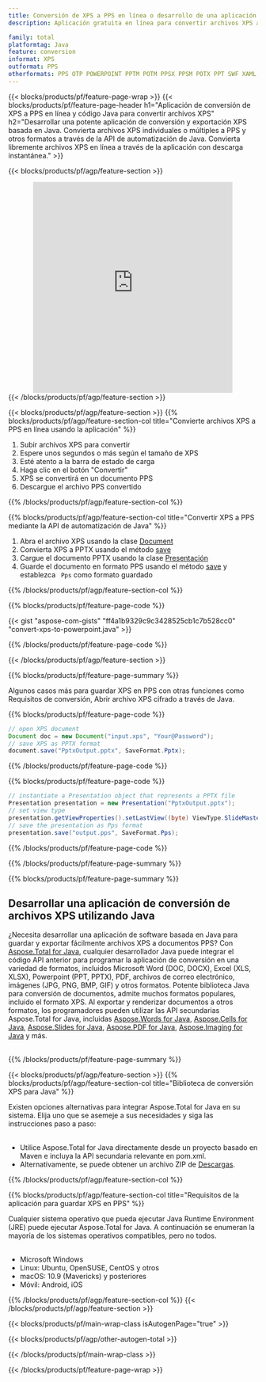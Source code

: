 ```yaml
---
title: Conversión de XPS a PPS en línea o desarrollo de una aplicación basada en Java para convertir archivos XPS
description: Aplicación gratuita en línea para convertir archivos XPS a PPS. Código de biblioteca de conversión Java para documentos XPS. 

family: total
platformtag: Java
feature: conversion
informat: XPS
outformat: PPS
otherformats: PPS OTP POWERPOINT PPTM POTM PPSX PPSM POTX PPT SWF XAML POT
---
```

{{< blocks/products/pf/feature-page-wrap >}}
{{< blocks/products/pf/feature-page-header h1="Aplicación de conversión de XPS a PPS en línea y código Java para convertir archivos XPS" h2="Desarrollar una potente aplicación de conversión y exportación XPS basada en Java. Convierta archivos XPS individuales o múltiples a PPS y otros formatos a través de la API de automatización de Java. Convierta libremente archivos XPS en línea a través de la aplicación con descarga instantánea." >}}


{{< blocks/products/pf/agp/feature-section >}}

<div class="container-fluid agp-content bg-white aboutfile box-1 vh100 section nopbtm">
<div class=container>
<div class=row>
<div class="demobox tc col-md-12 padding-0" align="center">

<iframe title="Aplicación gratuita de conversión de XPS a PPS en línea" style="border: none; height: 426px;" scrolling="no" src="https://widgets.aspose.cloud/total-conversion/?to=pps&from=xps" id="child-iframe" width="80%"></iframe>

</div></div>
</div></div>
{{< /blocks/products/pf/agp/feature-section >}}


{{< blocks/products/pf/agp/feature-section >}}
{{% blocks/products/pf/agp/feature-section-col title="Convierte archivos XPS a PPS en línea usando la aplicación" %}}

1. Subir archivos XPS para convertir
1. Espere unos segundos o más según el tamaño de XPS
1. Esté atento a la barra de estado de carga
1. Haga clic en el botón "Convertir"
1. XPS se convertirá en un documento PPS
1. Descargue el archivo PPS convertido

{{% /blocks/products/pf/agp/feature-section-col %}}

{{% blocks/products/pf/agp/feature-section-col title="Convertir XPS a PPS mediante la API de automatización de Java" %}}


1. Abra el archivo XPS usando la clase [Document](https://reference.aspose.com/pdf/java/com.aspose.pdf/Document)
2. Convierta XPS a PPTX usando el método [save](https://reference.aspose.com/pdf/java/com.aspose.pdf/Document#save-java.lang.String-int-)
3. Cargue el documento PPTX usando la clase [Presentación](https://reference.aspose.com/slides/java/com.aspose.slides/Presentation)
4. Guarde el documento en formato PPS usando el método [save](https://reference.aspose.com/slides/java/com.aspose.slides/Presentation#save-java.lang.String-int-) y establezca ` Pps` como formato guardado



{{% /blocks/products/pf/agp/feature-section-col %}}

{{% blocks/products/pf/feature-page-code %}}
{{< gist "aspose-com-gists" "ff4a1b9329c9c3428525cb1c7b528cc0" "convert-xps-to-powerpoint.java" >}}
{{% /blocks/products/pf/feature-page-code %}}

{{< /blocks/products/pf/agp/feature-section >}}

{{% blocks/products/pf/feature-page-summary %}}

Algunos casos más para guardar XPS en PPS con otras funciones como Requisitos de conversión, Abrir archivo XPS cifrado a través de Java.

{{% blocks/products/pf/feature-page-code %}}


```java
// open XPS document
Document doc = new Document("input.xps", "Your@Password");
// save XPS as PPTX format 
document.save("PptxOutput.pptx", SaveFormat.Pptx); 

```


{{% /blocks/products/pf/feature-page-code %}}
{{% blocks/products/pf/feature-page-code %}}


```java
// instantiate a Presentation object that represents a PPTX file
Presentation presentation = new Presentation("PptxOutput.pptx");
// set view type
presentation.getViewProperties().setLastView((byte) ViewType.SlideMasterView);
// save the presentation as Pps format
presentation.save("output.pps", SaveFormat.Pps);    
```


{{% /blocks/products/pf/feature-page-code %}}


{{% /blocks/products/pf/feature-page-summary %}}

{{% blocks/products/pf/feature-page-summary %}}

<h2>Desarrollar una aplicación de conversión de archivos XPS utilizando Java</h2>

¿Necesita desarrollar una aplicación de software basada en Java para guardar y exportar fácilmente archivos XPS a documentos PPS? Con [Aspose.Total for Java](https://products.aspose.com/total/es/java/), cualquier desarrollador Java puede integrar el código API anterior para programar la aplicación de conversión en una variedad de formatos, incluidos Microsoft Word (DOC, DOCX), Excel (XLS, XLSX), Powerpoint (PPT, PPTX), PDF, archivos de correo electrónico, imágenes (JPG, PNG, BMP, GIF) y otros formatos. Potente biblioteca Java para conversión de documentos, admite muchos formatos populares, incluido el formato XPS. Al exportar y renderizar documentos a otros formatos, los programadores pueden utilizar las API secundarias Aspose.Total for Java, incluidas [Aspose.Words for Java](https://products.aspose.com/words/es/java/), [Aspose.Cells for Java](https://products.aspose.com/cells/es/java/), [Aspose.Slides for Java](https://products.aspose.com/slides/es/java/), [Aspose.PDF for Java](https://products.aspose.com/pdf/es/java/), [Aspose.Imaging for Java](https://products.aspose.com/imaging/es/java/) y más.<br /><br />

{{% /blocks/products/pf/feature-page-summary %}}

{{< blocks/products/pf/agp/feature-section >}}
{{% blocks/products/pf/agp/feature-section-col title="Biblioteca de conversión XPS para Java" %}}

Existen opciones alternativas para integrar Aspose.Total for Java en su sistema. Elija uno que se asemeje a sus necesidades y siga las instrucciones paso a paso:<br /><br />

- Utilice Aspose.Total for Java directamente desde un proyecto basado en Maven e incluya la API secundaria relevante en pom.xml.
- Alternativamente, se puede obtener un archivo ZIP de [Descargas](https://releases.aspose.com/total/java).

{{% /blocks/products/pf/agp/feature-section-col %}}

{{% blocks/products/pf/agp/feature-section-col title="Requisitos de la aplicación para guardar XPS en PPS" %}}

Cualquier sistema operativo que pueda ejecutar Java Runtime Environment (JRE) puede ejecutar Aspose.Total for Java. A continuación se enumeran la mayoría de los sistemas operativos compatibles, pero no todos. <br /><br />
- Microsoft Windows
- Linux: Ubuntu, OpenSUSE, CentOS y otros
- macOS: 10.9 (Mavericks) y posteriores
- Móvil: Android, iOS

{{% /blocks/products/pf/agp/feature-section-col %}}
{{< /blocks/products/pf/agp/feature-section >}}

{{< blocks/products/pf/main-wrap-class isAutogenPage="true" >}}

{{< blocks/products/pf/agp/other-autogen-total >}}

{{< /blocks/products/pf/main-wrap-class >}}

{{< /blocks/products/pf/feature-page-wrap >}}